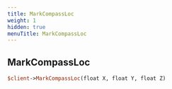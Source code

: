 ```yaml
---
title: MarkCompassLoc
weight: 1
hidden: true
menuTitle: MarkCompassLoc
---
```

## MarkCompassLoc
```perl
$client->MarkCompassLoc(float X, float Y, float Z)
```